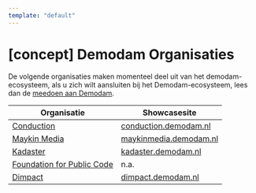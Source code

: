```yaml
---
template: "default"
---
```


# [concept] Demodam Organisaties

De volgende organisaties maken momenteel deel uit van het demodam-ecosysteem, als u zich wilt aansluiten bij het Demodam-ecosysteem, lees dan de [meedoen aan Demodam](https://demodam.org/join).

|Organisatie | Showcasesite|
--- | ---
|[Conduction](https://www.conduction.nl/)|[conduction.demodam.nl](https://conduction.demodam.nl)|
|[Maykin Media](https://www.maykinmedia.nl/)|[maykinmedia.demodam.nl](https://maykinmedia.demodam.nl)|
|[Kadaster](https://www.kadaster.nl/)|[kadaster.demodam.nl](https://kadaster.demodam.nl)|
|[Foundation for Public Code](https://publiccode.net/)|n.a.|
|[Dimpact](https://www.dimpact.nl/)|[dimpact.demodam.nl](https://dimpact.demodam.nl)|
